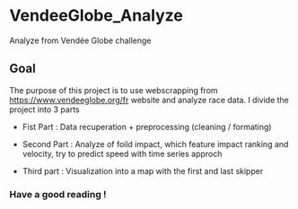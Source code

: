 # VendeeGlobe_Analyze
Analyze from Vendée Globe challenge

## Goal

The purpose of this project is to use webscrapping from https://www.vendeeglobe.org/fr website and analyze race data.
I divide the project into 3 parts

* Fist Part : Data recuperation + preprocessing (cleaning / formating)

* Second Part : Analyze of foild impact, which feature impact ranking and velocity, try to predict speed with time series approch

* Third part : Visualization into a map with the first and last skipper


### Have a good reading ! 
